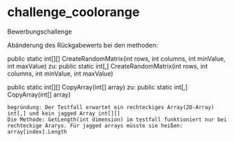 # challenge_coolorange
Bewerbungschallenge

Abänderung des Rückgabewerts bei den methoden:

public static int[][] CreateRandomMatrix(int rows, int columns, int minValue, int maxValue)
    zu: public static int[,] CreateRandomMatrix(int rows, int columns, int minValue, int maxValue)

public static int[][] CopyArray(int[] array)
    zu: public static int[,] CopyArray(int[] array)

    begründung: Der Testfall erwartet ein rechteckiges Array(2D-Array) int[,] und kein jagged Array int[][]
    Die Methode: GetLength(int dimension) im testfall funktioniert nur bei rechteckige Ararys. Für jagged arrays müsste sie heißen: array[index].Length
